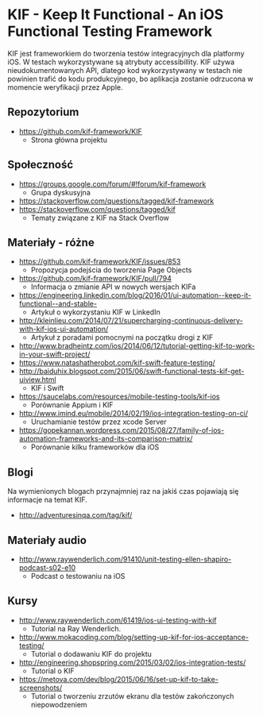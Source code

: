 # KIF - Keep It Functional - An iOS Functional Testing Framework
KIF jest frameworkiem do tworzenia testów integracyjnych dla platformy iOS. W testach wykorzystywane są atrybuty accessibillity.
KIF używa nieudokumentowanych API, dlatego kod wykorzystywany w testach nie powinien trafić do kodu produkcyjnego, bo aplikacja zostanie odrzucona w momencie weryfikacji przez Apple. 


## Repozytorium

* https://github.com/kif-framework/KIF
    * Strona główna projektu

## Społeczność

* https://groups.google.com/forum/#!forum/kif-framework
    * Grupa dyskusyjna
* https://stackoverflow.com/questions/tagged/kif-framework
* https://stackoverflow.com/questions/tagged/kif
    * Tematy związane z KIF na Stack Overflow

## Materiały - różne

* https://github.com/kif-framework/KIF/issues/853
    * Propozycja podejścia do tworzenia Page Objects
* https://github.com/kif-framework/KIF/pull/794
    * Informacja o zmianie API w nowych wersjach KIFa
* https://engineering.linkedin.com/blog/2016/01/ui-automation--keep-it-functional--and-stable-
    * Artykuł o wykorzystaniu KIF w LinkedIn
* http://kleinlieu.com/2014/07/21/supercharging-continuous-delivery-with-kif-ios-ui-automation/
    * Artykuł z poradami pomocnymi na początku drogi z KIF
* http://www.bradheintz.com/ios/2014/06/12/tutorial-getting-kif-to-work-in-your-swift-project/
* https://www.natashatherobot.com/kif-swift-feature-testing/
* http://baiduhix.blogspot.com/2015/06/swift-functional-tests-kif-get-uiview.html
    * KIF i Swift
* https://saucelabs.com/resources/mobile-testing-tools/kif-ios
    * Porównanie Appium i KIF
* http://www.imind.eu/mobile/2014/02/19/ios-integration-testing-on-ci/
    * Uruchamianie testów przez xcode Server
* https://gopekannan.wordpress.com/2015/08/27/family-of-ios-automation-frameworks-and-its-comparison-matrix/
    * Porównanie kilku frameworków dla iOS

## Blogi
Na wymienionych blogach przynajmniej raz na jakiś czas pojawiają się informacje na temat KIF.

* http://adventuresinqa.com/tag/kif/

## Materiały audio

* http://www.raywenderlich.com/91410/unit-testing-ellen-shapiro-podcast-s02-e10
    * Podcast o testowaniu na iOS

## Kursy

* http://www.raywenderlich.com/61419/ios-ui-testing-with-kif
    * Tutorial na Ray Wenderlich.
* http://www.mokacoding.com/blog/setting-up-kif-for-ios-acceptance-testing/
    * Tutorial o dodawaniu KIF do projektu
* http://engineering.shopspring.com/2015/03/02/ios-integration-tests/
    * Tutorial o KIF
* https://metova.com/dev/blog/2015/06/16/set-up-kif-to-take-screenshots/
    * Tutorial o tworzeniu zrzutów ekranu dla testów zakończonych niepowodzeniem
